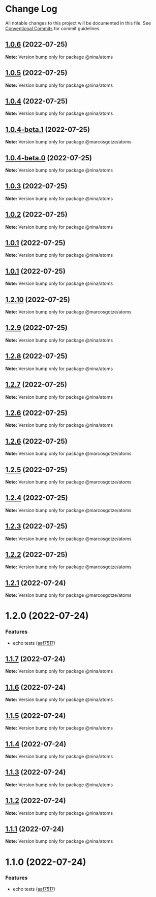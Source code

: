 # Change Log

All notable changes to this project will be documented in this file.
See [Conventional Commits](https://conventionalcommits.org) for commit guidelines.

## [1.0.6](http://159.223.209.6/compare/@nina/atoms@1.0.5...@nina/atoms@1.0.6) (2022-07-25)

**Note:** Version bump only for package @nina/atoms





## [1.0.5](http://159.223.209.6/compare/@nina/atoms@1.0.4...@nina/atoms@1.0.5) (2022-07-25)

**Note:** Version bump only for package @nina/atoms





## [1.0.4](https://github.com/marcosgotze/nina/compare/@nina/atoms@1.0.4-beta.0...@nina/atoms@1.0.4) (2022-07-25)

**Note:** Version bump only for package @nina/atoms





## [1.0.4-beta.1](https://github.com/marcosgotze/nina/compare/@marcosgotze/atoms@1.2.10...@marcosgotze/atoms@1.0.4-beta.1) (2022-07-25)

**Note:** Version bump only for package @marcosgotze/atoms





## [1.0.4-beta.0](https://github.com/marcosgotze/nina/compare/@nina/atoms@1.0.3...@nina/atoms@1.0.4-beta.0) (2022-07-25)

**Note:** Version bump only for package @nina/atoms





## [1.0.3](https://github.com/marcosgotze/nina/compare/@nina/atoms@1.0.2...@nina/atoms@1.0.3) (2022-07-25)

**Note:** Version bump only for package @nina/atoms





## [1.0.2](https://github.com/marcosgotze/nina/compare/@nina/atoms@1.0.1...@nina/atoms@1.0.2) (2022-07-25)

**Note:** Version bump only for package @nina/atoms





## [1.0.1](https://github.com/marcosgotze/nina/compare/@nina/atoms@1.0.1...@nina/atoms@1.0.1) (2022-07-25)

**Note:** Version bump only for package @nina/atoms





## [1.0.1](https://github.com/marcosgotze/nina/compare/@nina/atoms@1.2.9...@nina/atoms@1.0.1) (2022-07-25)

**Note:** Version bump only for package @nina/atoms





## [1.2.10](https://github.com/marcosgotze/nina/compare/@marcosgotze/atoms@1.2.6...@marcosgotze/atoms@1.2.10) (2022-07-25)

**Note:** Version bump only for package @marcosgotze/atoms





## [1.2.9](https://github.com/marcosgotze/nina/compare/@nina/atoms@1.2.8...@nina/atoms@1.2.9) (2022-07-25)

**Note:** Version bump only for package @nina/atoms





## [1.2.8](https://github.com/marcosgotze/nina/compare/@nina/atoms@1.2.7...@nina/atoms@1.2.8) (2022-07-25)

**Note:** Version bump only for package @nina/atoms





## [1.2.7](https://github.com/marcosgotze/nina/compare/@nina/atoms@1.1.7...@nina/atoms@1.2.7) (2022-07-25)

**Note:** Version bump only for package @nina/atoms





## [1.2.6](https://github.com/marcosgotze/nina/compare/@nina/atoms@1.1.7...@nina/atoms@1.2.6) (2022-07-25)

**Note:** Version bump only for package @nina/atoms





## [1.2.6](https://github.com/marcosgotze/nina/compare/@marcosgotze/atoms@1.2.5...@marcosgotze/atoms@1.2.6) (2022-07-25)

**Note:** Version bump only for package @marcosgotze/atoms





## [1.2.5](https://github.com/marcosgotze/nina/compare/@marcosgotze/atoms@1.2.4...@marcosgotze/atoms@1.2.5) (2022-07-25)

**Note:** Version bump only for package @marcosgotze/atoms





## [1.2.4](https://github.com/marcosgotze/nina/compare/@marcosgotze/atoms@1.2.2...@marcosgotze/atoms@1.2.4) (2022-07-25)

**Note:** Version bump only for package @marcosgotze/atoms





## [1.2.3](https://github.com/marcosgotze/nina/compare/@marcosgotze/atoms@1.2.2...@marcosgotze/atoms@1.2.3) (2022-07-25)

**Note:** Version bump only for package @marcosgotze/atoms





## [1.2.2](https://github.com/marcosgotze/nina/compare/@marcosgotze/atoms@1.1.8...@marcosgotze/atoms@1.2.2) (2022-07-25)

**Note:** Version bump only for package @marcosgotze/atoms





## [1.2.1](https://github.com/marcosgotze/nina/compare/@marcosgotze/atoms@1.2.0...@marcosgotze/atoms@1.2.1) (2022-07-24)

**Note:** Version bump only for package @marcosgotze/atoms





# 1.2.0 (2022-07-24)


### Features

* echo tests ([aaf7517](https://github.com/marcosgotze/nina/commit/aaf75177243ec3325d701b5a1d07e73dd6b81c3a))





## [1.1.7](https://github.com/marcosgotze/nina/compare/@nina/atoms@1.1.6...@nina/atoms@1.1.7) (2022-07-24)

**Note:** Version bump only for package @nina/atoms





## [1.1.6](https://github.com/marcosgotze/nina/compare/@nina/atoms@1.1.5...@nina/atoms@1.1.6) (2022-07-24)

**Note:** Version bump only for package @nina/atoms





## [1.1.5](https://github.com/marcosgotze/nina/compare/@nina/atoms@1.1.4...@nina/atoms@1.1.5) (2022-07-24)

**Note:** Version bump only for package @nina/atoms





## [1.1.4](https://github.com/marcosgotze/nina/compare/@nina/atoms@1.1.3...@nina/atoms@1.1.4) (2022-07-24)

**Note:** Version bump only for package @nina/atoms





## [1.1.3](https://github.com/marcosgotze/nina/compare/@nina/atoms@1.1.2...@nina/atoms@1.1.3) (2022-07-24)

**Note:** Version bump only for package @nina/atoms





## [1.1.2](https://github.com/marcosgotze/nina/compare/@nina/atoms@1.1.1...@nina/atoms@1.1.2) (2022-07-24)

**Note:** Version bump only for package @nina/atoms





## [1.1.1](https://github.com/marcosgotze/nina/compare/@nina/atoms@1.1.0...@nina/atoms@1.1.1) (2022-07-24)

**Note:** Version bump only for package @nina/atoms





# 1.1.0 (2022-07-24)


### Features

* echo tests ([aaf7517](https://github.com/marcosgotze/nina/commit/aaf75177243ec3325d701b5a1d07e73dd6b81c3a))
